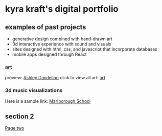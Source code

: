 # kyra kraft's digital portfolio

## examples of past projects

* generative design combined with hand-drawn art
* 3d interactive experience with sound and visuals
* sites designed with html, css, and javascript that incorporate databases
* mobile apps designed through React

### art
preview:
[Ashley Dandelion](ashleydandelion.jpg)
click to view all art:
[art](artpage.md)

### 3d music visualizations



Here is a sample link:
[Marlborough School](http://marlborough.org)

## section 2

[Page two](page_two.md)
